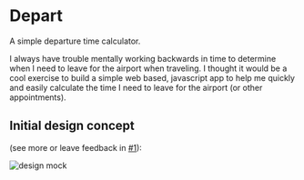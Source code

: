 # Depart

A simple departure time calculator.

I always have trouble mentally working backwards in time to determine when I need to leave for the airport when traveling. I thought it would be a cool exercise to build a simple web based, javascript app to help me quickly and easily calculate the time I need to leave for the airport (or other appointments).

## Initial design concept 

(see more or leave feedback in [#1](https://github.com/jglovier/depart/issues/1)):

![design mock](https://cloud.githubusercontent.com/assets/1319791/8790719/15195128-2f1f-11e5-8f3a-1542c83f78da.png)
